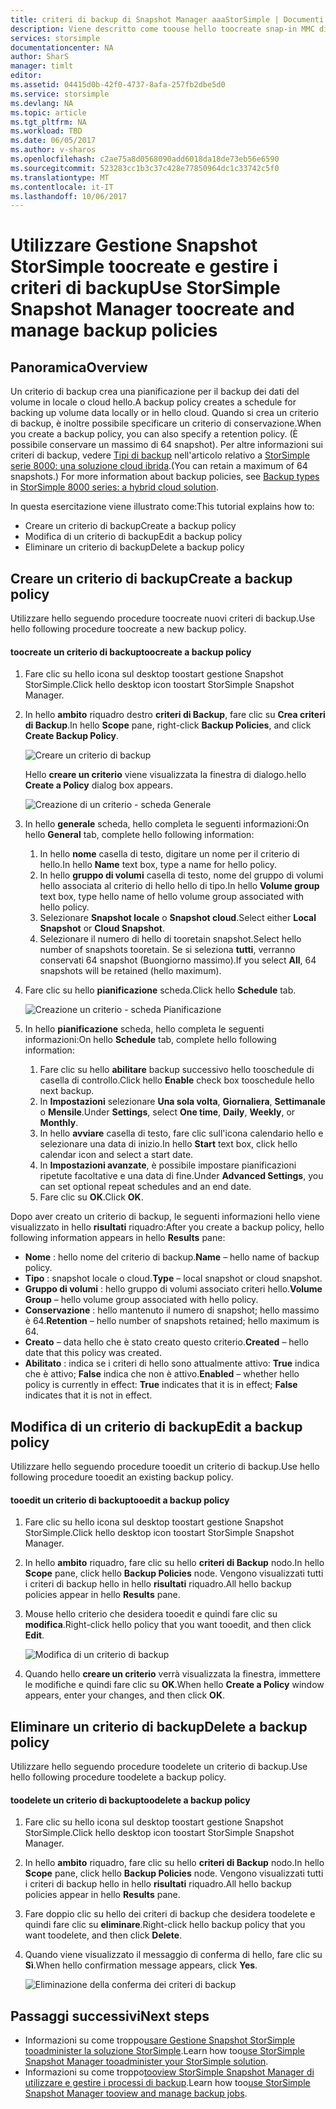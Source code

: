 ```yaml
---
title: criteri di backup di Snapshot Manager aaaStorSimple | Documenti Microsoft
description: Viene descritto come toouse hello toocreate snap-in MMC di StorSimple Snapshot Manager e gestire i criteri di backup hello che controllano i backup pianificati.
services: storsimple
documentationcenter: NA
author: SharS
manager: timlt
editor: 
ms.assetid: 04415d0b-42f0-4737-8afa-257fb2dbe5d0
ms.service: storsimple
ms.devlang: NA
ms.topic: article
ms.tgt_pltfrm: NA
ms.workload: TBD
ms.date: 06/05/2017
ms.author: v-sharos
ms.openlocfilehash: c2ae75a8d0568090add6018da18de73eb56e6590
ms.sourcegitcommit: 523283cc1b3c37c428e77850964dc1c33742c5f0
ms.translationtype: MT
ms.contentlocale: it-IT
ms.lasthandoff: 10/06/2017
---
```

# <a name="use-storsimple-snapshot-manager-toocreate-and-manage-backup-policies"></a><span data-ttu-id="a9497-103">Utilizzare Gestione Snapshot StorSimple toocreate e gestire i criteri di backup</span><span class="sxs-lookup"><span data-stu-id="a9497-103">Use StorSimple Snapshot Manager toocreate and manage backup policies</span></span>
## <a name="overview"></a><span data-ttu-id="a9497-104">Panoramica</span><span class="sxs-lookup"><span data-stu-id="a9497-104">Overview</span></span>
<span data-ttu-id="a9497-105">Un criterio di backup crea una pianificazione per il backup dei dati del volume in locale o cloud hello.</span><span class="sxs-lookup"><span data-stu-id="a9497-105">A backup policy creates a schedule for backing up volume data locally or in hello cloud.</span></span> <span data-ttu-id="a9497-106">Quando si crea un criterio di backup, è inoltre possibile specificare un criterio di conservazione.</span><span class="sxs-lookup"><span data-stu-id="a9497-106">When you create a backup policy, you can also specify a retention policy.</span></span> <span data-ttu-id="a9497-107">(È possibile conservare un massimo di 64 snapshot). Per altre informazioni sui criteri di backup, vedere [Tipi di backup](storsimple-what-is-snapshot-manager.md#backup-types-and-backup-policies) nell'articolo relativo a [StorSimple serie 8000: una soluzione cloud ibrida](storsimple-overview.md).</span><span class="sxs-lookup"><span data-stu-id="a9497-107">(You can retain a maximum of 64 snapshots.) For more information about backup policies, see [Backup types](storsimple-what-is-snapshot-manager.md#backup-types-and-backup-policies) in [StorSimple 8000 series: a hybrid cloud solution](storsimple-overview.md).</span></span>

<span data-ttu-id="a9497-108">In questa esercitazione viene illustrato come:</span><span class="sxs-lookup"><span data-stu-id="a9497-108">This tutorial explains how to:</span></span>

* <span data-ttu-id="a9497-109">Creare un criterio di backup</span><span class="sxs-lookup"><span data-stu-id="a9497-109">Create a backup policy</span></span>
* <span data-ttu-id="a9497-110">Modifica di un criterio di backup</span><span class="sxs-lookup"><span data-stu-id="a9497-110">Edit a backup policy</span></span>
* <span data-ttu-id="a9497-111">Eliminare un criterio di backup</span><span class="sxs-lookup"><span data-stu-id="a9497-111">Delete a backup policy</span></span>

## <a name="create-a-backup-policy"></a><span data-ttu-id="a9497-112">Creare un criterio di backup</span><span class="sxs-lookup"><span data-stu-id="a9497-112">Create a backup policy</span></span>
<span data-ttu-id="a9497-113">Utilizzare hello seguendo procedure toocreate nuovi criteri di backup.</span><span class="sxs-lookup"><span data-stu-id="a9497-113">Use hello following procedure toocreate a new backup policy.</span></span>

#### <a name="toocreate-a-backup-policy"></a><span data-ttu-id="a9497-114">toocreate un criterio di backup</span><span class="sxs-lookup"><span data-stu-id="a9497-114">toocreate a backup policy</span></span>
1. <span data-ttu-id="a9497-115">Fare clic su hello icona sul desktop toostart gestione Snapshot StorSimple.</span><span class="sxs-lookup"><span data-stu-id="a9497-115">Click hello desktop icon toostart StorSimple Snapshot Manager.</span></span>
2. <span data-ttu-id="a9497-116">In hello **ambito** riquadro destro **criteri di Backup**, fare clic su **Crea criteri di Backup**.</span><span class="sxs-lookup"><span data-stu-id="a9497-116">In hello **Scope** pane, right-click **Backup Policies**, and click **Create Backup Policy**.</span></span>

    ![Creare un criterio di backup](./media/storsimple-snapshot-manager-manage-backup-policies/HCS_SSM_Create_BU_policy.png)

    <span data-ttu-id="a9497-118">Hello **creare un criterio** viene visualizzata la finestra di dialogo.</span><span class="sxs-lookup"><span data-stu-id="a9497-118">hello **Create a Policy** dialog box appears.</span></span>

    ![Creazione di un criterio - scheda Generale](./media/storsimple-snapshot-manager-manage-backup-policies/HCS_SSM_Create_policy_general.png)
3. <span data-ttu-id="a9497-120">In hello **generale** scheda, hello completa le seguenti informazioni:</span><span class="sxs-lookup"><span data-stu-id="a9497-120">On hello **General** tab, complete hello following information:</span></span>

   1. <span data-ttu-id="a9497-121">In hello **nome** casella di testo, digitare un nome per il criterio di hello.</span><span class="sxs-lookup"><span data-stu-id="a9497-121">In hello **Name** text box, type a name for hello policy.</span></span>
   2. <span data-ttu-id="a9497-122">In hello **gruppo di volumi** casella di testo, nome del gruppo di volumi hello associata al criterio di hello hello di tipo.</span><span class="sxs-lookup"><span data-stu-id="a9497-122">In hello **Volume group** text box, type hello name of hello volume group associated with hello policy.</span></span>
   3. <span data-ttu-id="a9497-123">Selezionare **Snapshot locale** o **Snapshot cloud**.</span><span class="sxs-lookup"><span data-stu-id="a9497-123">Select either **Local Snapshot** or **Cloud Snapshot**.</span></span>
   4. <span data-ttu-id="a9497-124">Selezionare il numero di hello di tooretain snapshot.</span><span class="sxs-lookup"><span data-stu-id="a9497-124">Select hello number of snapshots tooretain.</span></span> <span data-ttu-id="a9497-125">Se si seleziona **tutti**, verranno conservati 64 snapshot (Buongiorno massimo).</span><span class="sxs-lookup"><span data-stu-id="a9497-125">If you select **All**, 64 snapshots will be retained (hello maximum).</span></span>
4. <span data-ttu-id="a9497-126">Fare clic su hello **pianificazione** scheda.</span><span class="sxs-lookup"><span data-stu-id="a9497-126">Click hello **Schedule** tab.</span></span>

    ![Creazione un criterio - scheda Pianificazione](./media/storsimple-snapshot-manager-manage-backup-policies/HCS_SSM_Create_policy_schedule.png)
5. <span data-ttu-id="a9497-128">In hello **pianificazione** scheda, hello completa le seguenti informazioni:</span><span class="sxs-lookup"><span data-stu-id="a9497-128">On hello **Schedule** tab, complete hello following information:</span></span>

   1. <span data-ttu-id="a9497-129">Fare clic su hello **abilitare** backup successivo hello tooschedule di casella di controllo.</span><span class="sxs-lookup"><span data-stu-id="a9497-129">Click hello **Enable** check box tooschedule hello next backup.</span></span>
   2. <span data-ttu-id="a9497-130">In **Impostazioni** selezionare **Una sola volta**, **Giornaliera**, **Settimanale** o **Mensile**.</span><span class="sxs-lookup"><span data-stu-id="a9497-130">Under **Settings**, select **One time**, **Daily**, **Weekly**, or **Monthly**.</span></span>
   3. <span data-ttu-id="a9497-131">In hello **avviare** casella di testo, fare clic sull'icona calendario hello e selezionare una data di inizio.</span><span class="sxs-lookup"><span data-stu-id="a9497-131">In hello **Start** text box, click hello calendar icon and select a start date.</span></span>
   4. <span data-ttu-id="a9497-132">In **Impostazioni avanzate**, è possibile impostare pianificazioni ripetute facoltative e una data di fine.</span><span class="sxs-lookup"><span data-stu-id="a9497-132">Under **Advanced Settings**, you can set optional repeat schedules and an end date.</span></span>
   5. <span data-ttu-id="a9497-133">Fare clic su **OK**.</span><span class="sxs-lookup"><span data-stu-id="a9497-133">Click **OK**.</span></span>

<span data-ttu-id="a9497-134">Dopo aver creato un criterio di backup, le seguenti informazioni hello viene visualizzato in hello **risultati** riquadro:</span><span class="sxs-lookup"><span data-stu-id="a9497-134">After you create a backup policy, hello following information appears in hello **Results** pane:</span></span>

* <span data-ttu-id="a9497-135">**Nome** : hello nome del criterio di backup.</span><span class="sxs-lookup"><span data-stu-id="a9497-135">**Name** – hello name of backup policy.</span></span>
* <span data-ttu-id="a9497-136">**Tipo** : snapshot locale o cloud.</span><span class="sxs-lookup"><span data-stu-id="a9497-136">**Type** – local snapshot or cloud snapshot.</span></span>
* <span data-ttu-id="a9497-137">**Gruppo di volumi** : hello gruppo di volumi associato criteri hello.</span><span class="sxs-lookup"><span data-stu-id="a9497-137">**Volume Group** – hello volume group associated with hello policy.</span></span>
* <span data-ttu-id="a9497-138">**Conservazione** : hello mantenuto il numero di snapshot; hello massimo è 64.</span><span class="sxs-lookup"><span data-stu-id="a9497-138">**Retention** – hello number of snapshots retained; hello maximum is 64.</span></span>
* <span data-ttu-id="a9497-139">**Creato** – data hello che è stato creato questo criterio.</span><span class="sxs-lookup"><span data-stu-id="a9497-139">**Created** – hello date that this policy was created.</span></span>
* <span data-ttu-id="a9497-140">**Abilitato** : indica se i criteri di hello sono attualmente attivo: **True** indica che è attivo; **False** indica che non è attivo.</span><span class="sxs-lookup"><span data-stu-id="a9497-140">**Enabled** – whether hello policy is currently in effect: **True** indicates that it is in effect; **False** indicates that it is not in effect.</span></span>

## <a name="edit-a-backup-policy"></a><span data-ttu-id="a9497-141">Modifica di un criterio di backup</span><span class="sxs-lookup"><span data-stu-id="a9497-141">Edit a backup policy</span></span>
<span data-ttu-id="a9497-142">Utilizzare hello seguendo procedure tooedit un criterio di backup.</span><span class="sxs-lookup"><span data-stu-id="a9497-142">Use hello following procedure tooedit an existing backup policy.</span></span>

#### <a name="tooedit-a-backup-policy"></a><span data-ttu-id="a9497-143">tooedit un criterio di backup</span><span class="sxs-lookup"><span data-stu-id="a9497-143">tooedit a backup policy</span></span>
1. <span data-ttu-id="a9497-144">Fare clic su hello icona sul desktop toostart gestione Snapshot StorSimple.</span><span class="sxs-lookup"><span data-stu-id="a9497-144">Click hello desktop icon toostart StorSimple Snapshot Manager.</span></span>
2. <span data-ttu-id="a9497-145">In hello **ambito** riquadro, fare clic su hello **criteri di Backup** nodo.</span><span class="sxs-lookup"><span data-stu-id="a9497-145">In hello **Scope** pane, click hello **Backup Policies** node.</span></span> <span data-ttu-id="a9497-146">Vengono visualizzati tutti i criteri di backup hello in hello **risultati** riquadro.</span><span class="sxs-lookup"><span data-stu-id="a9497-146">All hello backup policies appear in hello **Results** pane.</span></span>
3. <span data-ttu-id="a9497-147">Mouse hello criterio che desidera tooedit e quindi fare clic su **modifica**.</span><span class="sxs-lookup"><span data-stu-id="a9497-147">Right-click hello policy that you want tooedit, and then click **Edit**.</span></span>

    ![Modifica di un criterio di backup](./media/storsimple-snapshot-manager-manage-backup-policies/HCS_SSM_Edit_BU_policy.png)
4. <span data-ttu-id="a9497-149">Quando hello **creare un criterio** verrà visualizzata la finestra, immettere le modifiche e quindi fare clic su **OK**.</span><span class="sxs-lookup"><span data-stu-id="a9497-149">When hello **Create a Policy** window appears, enter your changes, and then click **OK**.</span></span>

## <a name="delete-a-backup-policy"></a><span data-ttu-id="a9497-150">Eliminare un criterio di backup</span><span class="sxs-lookup"><span data-stu-id="a9497-150">Delete a backup policy</span></span>
<span data-ttu-id="a9497-151">Utilizzare hello seguendo procedure toodelete un criterio di backup.</span><span class="sxs-lookup"><span data-stu-id="a9497-151">Use hello following procedure toodelete a backup policy.</span></span>

#### <a name="toodelete-a-backup-policy"></a><span data-ttu-id="a9497-152">toodelete un criterio di backup</span><span class="sxs-lookup"><span data-stu-id="a9497-152">toodelete a backup policy</span></span>
1. <span data-ttu-id="a9497-153">Fare clic su hello icona sul desktop toostart gestione Snapshot StorSimple.</span><span class="sxs-lookup"><span data-stu-id="a9497-153">Click hello desktop icon toostart StorSimple Snapshot Manager.</span></span>
2. <span data-ttu-id="a9497-154">In hello **ambito** riquadro, fare clic su hello **criteri di Backup** nodo.</span><span class="sxs-lookup"><span data-stu-id="a9497-154">In hello **Scope** pane, click hello **Backup Policies** node.</span></span> <span data-ttu-id="a9497-155">Vengono visualizzati tutti i criteri di backup hello in hello **risultati** riquadro.</span><span class="sxs-lookup"><span data-stu-id="a9497-155">All hello backup policies appear in hello **Results** pane.</span></span>
3. <span data-ttu-id="a9497-156">Fare doppio clic su hello dei criteri di backup che desidera toodelete e quindi fare clic su **eliminare**.</span><span class="sxs-lookup"><span data-stu-id="a9497-156">Right-click hello backup policy that you want toodelete, and then click **Delete**.</span></span>
4. <span data-ttu-id="a9497-157">Quando viene visualizzato il messaggio di conferma di hello, fare clic su **Sì**.</span><span class="sxs-lookup"><span data-stu-id="a9497-157">When hello confirmation message appears, click **Yes**.</span></span>

    ![Eliminazione della conferma dei criteri di backup](./media/storsimple-snapshot-manager-manage-backup-policies/HCS_SSM_Delete_BU_policy.png)

## <a name="next-steps"></a><span data-ttu-id="a9497-159">Passaggi successivi</span><span class="sxs-lookup"><span data-stu-id="a9497-159">Next steps</span></span>
* <span data-ttu-id="a9497-160">Informazioni su come troppo[usare Gestione Snapshot StorSimple tooadminister la soluzione StorSimple](storsimple-snapshot-manager-admin.md).</span><span class="sxs-lookup"><span data-stu-id="a9497-160">Learn how too[use StorSimple Snapshot Manager tooadminister your StorSimple solution](storsimple-snapshot-manager-admin.md).</span></span>
* <span data-ttu-id="a9497-161">Informazioni su come troppo[tooview StorSimple Snapshot Manager di utilizzare e gestire i processi di backup](storsimple-snapshot-manager-manage-backup-jobs.md).</span><span class="sxs-lookup"><span data-stu-id="a9497-161">Learn how too[use StorSimple Snapshot Manager tooview and manage backup jobs](storsimple-snapshot-manager-manage-backup-jobs.md).</span></span>
